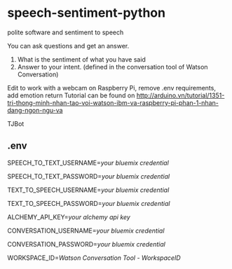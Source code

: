 # speech-sentiment-python
polite software
and sentiment to speech

You can ask questions and get an answer.
1) What is the sentiment of what you have said
2) Answer to your intent. (defined in the conversation tool of Watson Conversation)

Edit to work with a webcam on Raspberry Pi, remove .env requirements, add emotion return 
Tutorial can be found on http://arduino.vn/tutorial/1351-tri-thong-minh-nhan-tao-voi-watson-ibm-va-raspberry-pi-phan-1-nhan-dang-ngon-ngu-va

TJBot

## .env
SPEECH_TO_TEXT_USERNAME=*your bluemix credential*

SPEECH_TO_TEXT_PASSWORD=*your bluemix credential*

TEXT_TO_SPEECH_USERNAME=*your bluemix credential*

TEXT_TO_SPEECH_PASSWORD=*your bluemix credential*

ALCHEMY_API_KEY=*your alchemy api key*

CONVERSATION_USERNAME=*your bluemix credential*

CONVERSATION_PASSWORD=*your bluemix credential*

WORKSPACE_ID=*Watson Conversation Tool - WorkspaceID*
